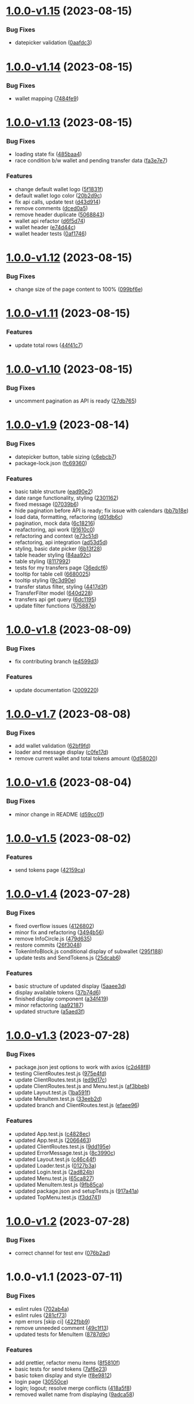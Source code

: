 # [1.0.0-v1.15](https://github.com/Greenstand/treetracker-wallet-admin-client/compare/v1.0.0-v1.14...v1.0.0-v1.15) (2023-08-15)


### Bug Fixes

* datepicker validation ([0aafdc3](https://github.com/Greenstand/treetracker-wallet-admin-client/commit/0aafdc3b76064b8862ea9d8eed0608b32df8cb22))

# [1.0.0-v1.14](https://github.com/Greenstand/treetracker-wallet-admin-client/compare/v1.0.0-v1.13...v1.0.0-v1.14) (2023-08-15)


### Bug Fixes

* wallet mapping ([7484fe9](https://github.com/Greenstand/treetracker-wallet-admin-client/commit/7484fe99add8d6416729e810d44ce2da6dfa7ad4))

# [1.0.0-v1.13](https://github.com/Greenstand/treetracker-wallet-admin-client/compare/v1.0.0-v1.12...v1.0.0-v1.13) (2023-08-15)


### Bug Fixes

* loading state fix ([485baa4](https://github.com/Greenstand/treetracker-wallet-admin-client/commit/485baa481e70285c759645f70c2a6b4f653909fd))
* race condition b/w wallet and pending transfer data ([fa3e7e7](https://github.com/Greenstand/treetracker-wallet-admin-client/commit/fa3e7e736dc6a6be8a86977b5318d65078e3e3d3))


### Features

* change default wallet logo ([5f1831f](https://github.com/Greenstand/treetracker-wallet-admin-client/commit/5f1831f1b0ee104be0faa69bb304d9b06af46b7c))
* default wallet logo color ([20b2d9c](https://github.com/Greenstand/treetracker-wallet-admin-client/commit/20b2d9ca81ca23c42a068825e6f131134742cc4e))
* fix api calls, update test ([d43d914](https://github.com/Greenstand/treetracker-wallet-admin-client/commit/d43d914670578dc4f36426ed4978ad0c5caac1de))
* remove comments ([dced0a5](https://github.com/Greenstand/treetracker-wallet-admin-client/commit/dced0a52c7df8f10c7451f499a5fff5bfdd4325b))
* remove header duplicate ([5068843](https://github.com/Greenstand/treetracker-wallet-admin-client/commit/5068843d7b41d65a863338c38a5a9d74c08bf590))
* wallet api refactor ([d6f5d74](https://github.com/Greenstand/treetracker-wallet-admin-client/commit/d6f5d7499d2ab9f5c75614ba4556edd6b4a64b22))
* wallet header ([e74d44c](https://github.com/Greenstand/treetracker-wallet-admin-client/commit/e74d44c9187bd19196e0545e1ff5da31e8cdd4c1))
* wallet header tests ([0af1746](https://github.com/Greenstand/treetracker-wallet-admin-client/commit/0af1746ad859c71c066e9b2f5fa04c2274c0a079))

# [1.0.0-v1.12](https://github.com/Greenstand/treetracker-wallet-admin-client/compare/v1.0.0-v1.11...v1.0.0-v1.12) (2023-08-15)


### Bug Fixes

* change size of the page content to 100% ([099bf6e](https://github.com/Greenstand/treetracker-wallet-admin-client/commit/099bf6e552f320ecf934f54adb07de7340de8b40))

# [1.0.0-v1.11](https://github.com/Greenstand/treetracker-wallet-admin-client/compare/v1.0.0-v1.10...v1.0.0-v1.11) (2023-08-15)


### Features

* update total rows ([44f41c7](https://github.com/Greenstand/treetracker-wallet-admin-client/commit/44f41c7e1c8d409debb2dc28c18502e7f0432590))

# [1.0.0-v1.10](https://github.com/Greenstand/treetracker-wallet-admin-client/compare/v1.0.0-v1.9...v1.0.0-v1.10) (2023-08-15)


### Bug Fixes

* uncomment pagination as API is ready ([27db765](https://github.com/Greenstand/treetracker-wallet-admin-client/commit/27db765dce5d2ddcee955e37e80d55bdfa5c4b3d))

# [1.0.0-v1.9](https://github.com/Greenstand/treetracker-wallet-admin-client/compare/v1.0.0-v1.8...v1.0.0-v1.9) (2023-08-14)


### Bug Fixes

* datepicker button, table sizing ([c6ebcb7](https://github.com/Greenstand/treetracker-wallet-admin-client/commit/c6ebcb734cb07906abe32e0c7da3d957c1760ac8))
* package-lock.json ([fc69360](https://github.com/Greenstand/treetracker-wallet-admin-client/commit/fc69360deebe65aeaf347944cec4b35952e6a085))


### Features

* basic table structure ([ead90e2](https://github.com/Greenstand/treetracker-wallet-admin-client/commit/ead90e211074638a94425cc4bcaa3f5d64ffeac6))
* date range functionality, styling ([2301162](https://github.com/Greenstand/treetracker-wallet-admin-client/commit/2301162bf8907c3f81b88708d36f1ff1b17ba447))
* fixed message ([07039b6](https://github.com/Greenstand/treetracker-wallet-admin-client/commit/07039b646a0b25926abdce5cdd5523e5e8cfcd12))
* hide pagination before API is ready; fix issue with calendars ([bb7b18e](https://github.com/Greenstand/treetracker-wallet-admin-client/commit/bb7b18e029a911bc8c5192f3ca668256236446b1))
* load data, formatting, refactoring ([d01db6c](https://github.com/Greenstand/treetracker-wallet-admin-client/commit/d01db6cc6bcd2ccd31ada3692397b9ce9a7f6219))
* pagination, mock data ([6c18216](https://github.com/Greenstand/treetracker-wallet-admin-client/commit/6c18216861dc5d8534c874abeeb495e21a6c4a53))
* reafactoring, api work ([91610c0](https://github.com/Greenstand/treetracker-wallet-admin-client/commit/91610c03b9e62433b8dcf75536772ff70bc02bd0))
* refactoring and context ([e73c51d](https://github.com/Greenstand/treetracker-wallet-admin-client/commit/e73c51d96c0f252d16f64277dade31a507e2eef1))
* refactoring, api integration ([ad53d5d](https://github.com/Greenstand/treetracker-wallet-admin-client/commit/ad53d5d1a8670156b4735ad961cac4a6b0f65221))
* styling, basic date picker ([6b13f28](https://github.com/Greenstand/treetracker-wallet-admin-client/commit/6b13f28cf58a621e269e08562b56417cc30055f3))
* table header styling ([84aa92c](https://github.com/Greenstand/treetracker-wallet-admin-client/commit/84aa92cd2e862f51ed95b295a9f0886e11125d1f))
* table styling ([8117992](https://github.com/Greenstand/treetracker-wallet-admin-client/commit/811799230ee4f869917f7f2f4a87285ea9287dce))
* tests for my transfers page ([36edcf6](https://github.com/Greenstand/treetracker-wallet-admin-client/commit/36edcf6890cadd928b4a63fc9398d86e40c62c49))
* tooltip for table cell ([6680025](https://github.com/Greenstand/treetracker-wallet-admin-client/commit/668002594370a92e36ab22859fb8f35d6456d0c5))
* tooltip styling ([9c3d90e](https://github.com/Greenstand/treetracker-wallet-admin-client/commit/9c3d90e15361a3047bbec0d8acaf93fa969697fe))
* transfer status filter, styling ([4417d3f](https://github.com/Greenstand/treetracker-wallet-admin-client/commit/4417d3f4afa894c6c7cedca89f6782625ec446d3))
* TransferFilter model ([640d228](https://github.com/Greenstand/treetracker-wallet-admin-client/commit/640d228a3b2b49832dbace4aeaca9e45afe807d4))
* transfers api get query ([6dc1195](https://github.com/Greenstand/treetracker-wallet-admin-client/commit/6dc1195e79b24bcc64cf10f17f822016ee1ba76f))
* update filter functions ([575887e](https://github.com/Greenstand/treetracker-wallet-admin-client/commit/575887e93156d6ba78d9d5dd6a698a6b25575ee5))

# [1.0.0-v1.8](https://github.com/Greenstand/treetracker-wallet-admin-client/compare/v1.0.0-v1.7...v1.0.0-v1.8) (2023-08-09)


### Bug Fixes

* fix contributing branch ([e4599d3](https://github.com/Greenstand/treetracker-wallet-admin-client/commit/e4599d3e3a6ad9ccf415ca20d7bedc3c36347f3b))


### Features

* update documentation ([2009220](https://github.com/Greenstand/treetracker-wallet-admin-client/commit/200922019008ca705be1497965952839c00b62e0))

# [1.0.0-v1.7](https://github.com/Greenstand/treetracker-wallet-admin-client/compare/v1.0.0-v1.6...v1.0.0-v1.7) (2023-08-08)


### Bug Fixes

* add wallet validation ([62bf9fd](https://github.com/Greenstand/treetracker-wallet-admin-client/commit/62bf9fda7efc295af29ccaad82a26e509d4b1bfc))
* loader and message display ([c0fe17d](https://github.com/Greenstand/treetracker-wallet-admin-client/commit/c0fe17d5efda0f8525fd0233dc1f746803941b18))
* remove current wallet and total tokens amount ([0d58020](https://github.com/Greenstand/treetracker-wallet-admin-client/commit/0d58020172b361a53229016d4e401697fb7ec151))

# [1.0.0-v1.6](https://github.com/Greenstand/treetracker-wallet-admin-client/compare/v1.0.0-v1.5...v1.0.0-v1.6) (2023-08-04)


### Bug Fixes

* minor change in README ([d59cc01](https://github.com/Greenstand/treetracker-wallet-admin-client/commit/d59cc010ce640727740489f941a4b92b21e24218))

# [1.0.0-v1.5](https://github.com/Greenstand/treetracker-wallet-admin-client/compare/v1.0.0-v1.4...v1.0.0-v1.5) (2023-08-02)


### Features

* send tokens page ([42159ca](https://github.com/Greenstand/treetracker-wallet-admin-client/commit/42159ca119b8a30eca9c1698d6c6a0b84469b8f2))

# [1.0.0-v1.4](https://github.com/Greenstand/treetracker-wallet-admin-client/compare/v1.0.0-v1.3...v1.0.0-v1.4) (2023-07-28)


### Bug Fixes

* fixed overflow issues ([4126802](https://github.com/Greenstand/treetracker-wallet-admin-client/commit/41268029bbccd91150490c913854d2019b612fc8))
* minor fix and refactoring ([3494b56](https://github.com/Greenstand/treetracker-wallet-admin-client/commit/3494b56517bba75086e940877eea76c3ebcd74ae))
* remove InfoCircle.js ([479d635](https://github.com/Greenstand/treetracker-wallet-admin-client/commit/479d6353bdf431f57b17868fb7b53fb635b8a30e))
* restore commits ([26f3048](https://github.com/Greenstand/treetracker-wallet-admin-client/commit/26f3048cda4a060ad036c948655c454f143ab166))
* TokenInfoBlock.js conditional display of subwallet ([295f188](https://github.com/Greenstand/treetracker-wallet-admin-client/commit/295f1887314aa2451fb3a949b10fee2c29f46ce0))
* update tests and SendTokens.js ([25dcab6](https://github.com/Greenstand/treetracker-wallet-admin-client/commit/25dcab6b213bfd0a18bc48eca70664ae4815d19c))


### Features

* basic structure of updated display ([5aaee3d](https://github.com/Greenstand/treetracker-wallet-admin-client/commit/5aaee3de8b52f20fdfc81888d8f670b10de741bb))
* display available tokens ([37b74d6](https://github.com/Greenstand/treetracker-wallet-admin-client/commit/37b74d6adbe36bb4fa88e8add8ddca03609e1c84))
* finished display component ([a34f419](https://github.com/Greenstand/treetracker-wallet-admin-client/commit/a34f4196681e10e3beb7acb0499ec9bb1068ac2b))
* minor refactoring ([aa92187](https://github.com/Greenstand/treetracker-wallet-admin-client/commit/aa92187da1ee9550bd18b1b72b9d03b2829c7aa7))
* updated structure ([a5aed3f](https://github.com/Greenstand/treetracker-wallet-admin-client/commit/a5aed3f54d8e0cdf091023b86d786b3bc2311139))

# [1.0.0-v1.3](https://github.com/Greenstand/treetracker-wallet-admin-client/compare/v1.0.0-v1.2...v1.0.0-v1.3) (2023-07-28)


### Bug Fixes

* package.json jest options to work with axios ([c2d48f8](https://github.com/Greenstand/treetracker-wallet-admin-client/commit/c2d48f858f58c6462a31aa09b9e3638ef96c4338))
* testing ClientRoutes.test.js ([975e4fd](https://github.com/Greenstand/treetracker-wallet-admin-client/commit/975e4fdda7a030265c7bab75a59b92e48e0791ed))
* update ClientRoutes.test.js ([ed9d17c](https://github.com/Greenstand/treetracker-wallet-admin-client/commit/ed9d17c24f1d2594d8fda94394ce787a70feb01f))
* update ClientRoutes.test.js and Menu.test.js ([af3bbeb](https://github.com/Greenstand/treetracker-wallet-admin-client/commit/af3bbebd7258d240363445f812889f188f25f263))
* update Layout.test.js ([1ba591f](https://github.com/Greenstand/treetracker-wallet-admin-client/commit/1ba591f03d54a04d95d0745406815f0f579fac03))
* update MenuItem.test.js ([33eeb2d](https://github.com/Greenstand/treetracker-wallet-admin-client/commit/33eeb2d808c1a9acea35e8a38c05e0917814cc88))
* updated branch and ClientRoutes.test.js ([efaee96](https://github.com/Greenstand/treetracker-wallet-admin-client/commit/efaee961e1789ffd92f5e516922cda3c264a0ce1))


### Features

* updated App.test.js ([c4828ec](https://github.com/Greenstand/treetracker-wallet-admin-client/commit/c4828ec9b1c1a6c10cadcb85711ced83aa978ab1))
* updated App.test.js ([2066463](https://github.com/Greenstand/treetracker-wallet-admin-client/commit/20664638271fca3f148afba88346c72f697e71fe))
* updated ClientRoutes.test.js ([9dd195e](https://github.com/Greenstand/treetracker-wallet-admin-client/commit/9dd195e47fcf6ca2a16285c0f608f2a035645455))
* updated ErrorMessage.test.js ([8c3990c](https://github.com/Greenstand/treetracker-wallet-admin-client/commit/8c3990c8232baef7f650be8afc6b025ad68602ef))
* updated Layout.test.js ([c46c44f](https://github.com/Greenstand/treetracker-wallet-admin-client/commit/c46c44fccac2dee5511b6898722a74a2640361b8))
* updated Loader.test.js ([0127b3a](https://github.com/Greenstand/treetracker-wallet-admin-client/commit/0127b3aedd94f7d32c5780f17febe516cf354057))
* updated Login.test.js ([2ad824b](https://github.com/Greenstand/treetracker-wallet-admin-client/commit/2ad824b1d3ba282e29815bf4d219a931d3837b61))
* updated Menu.test.js ([65ca827](https://github.com/Greenstand/treetracker-wallet-admin-client/commit/65ca827596d93cf6194f5460033ea93588ec0c3e))
* updated MenuItem.test.js ([9fb85ca](https://github.com/Greenstand/treetracker-wallet-admin-client/commit/9fb85cae53a37fd3e8dc4c85e664a70f8278fe02))
* updated package.json and setupTests.js ([917a41a](https://github.com/Greenstand/treetracker-wallet-admin-client/commit/917a41a04f6d55626ca30fa8258d94295e1a973b))
* updated TopMenu.test.js ([f3dd741](https://github.com/Greenstand/treetracker-wallet-admin-client/commit/f3dd741e4bd953991ff657e34e15eaee5c4d01c2))

# [1.0.0-v1.2](https://github.com/Greenstand/treetracker-wallet-admin-client/compare/v1.0.0-v1.1...v1.0.0-v1.2) (2023-07-28)


### Bug Fixes

* correct channel for test env ([076b2ad](https://github.com/Greenstand/treetracker-wallet-admin-client/commit/076b2ad39102a9de7b9daba6b126505cd3228059))

# 1.0.0-v1.1 (2023-07-11)


### Bug Fixes

* eslint rules ([702ab4a](https://github.com/Greenstand/treetracker-wallet-admin-client/commit/702ab4a01cb399aef86842092b195ca68a423595))
* eslint rules ([281cf73](https://github.com/Greenstand/treetracker-wallet-admin-client/commit/281cf739ef052d0d6310080b942d4a725b1fbea4))
* npm errors [skip ci] ([422fbb9](https://github.com/Greenstand/treetracker-wallet-admin-client/commit/422fbb9b55979e732a982541ca3c6a74887a17fe))
* remove unneeded comment ([49c1f13](https://github.com/Greenstand/treetracker-wallet-admin-client/commit/49c1f133356bfe6b2e8e1aa7a37fd51ac78c38c6))
* updated tests for MenuItem ([8787d9c](https://github.com/Greenstand/treetracker-wallet-admin-client/commit/8787d9c5564cdaf3240368a951f468c4b666b476))


### Features

* add prettier, refactor menu items ([8f5810f](https://github.com/Greenstand/treetracker-wallet-admin-client/commit/8f5810fd924c9df4ba360a4bb3444c220235f91b))
* basic tests for send tokens ([7af6e23](https://github.com/Greenstand/treetracker-wallet-admin-client/commit/7af6e23000fd38ef04f282908b74930178c152fb))
* basic token display and style ([f8e9812](https://github.com/Greenstand/treetracker-wallet-admin-client/commit/f8e98127cbc35f507707a0a7cc0c0bc7534e9ce3))
* login page ([30550ce](https://github.com/Greenstand/treetracker-wallet-admin-client/commit/30550cecd7e86f88fe223592db09c11d899b1189))
* login; logout; resolve merge conflicts ([418a5f8](https://github.com/Greenstand/treetracker-wallet-admin-client/commit/418a5f8a65cc81dc54757b0ccb34095e6a5aeb60))
* removed wallet name from displaying ([9adca58](https://github.com/Greenstand/treetracker-wallet-admin-client/commit/9adca583a4b3a04167d12ae7a7452d50982545ea))
